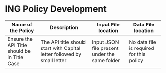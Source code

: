 # ING Policy Development

|Name of the Policy|Description|Input File location|Data File location|
|------------------|-----------|-------------------|------------------|
|Ensure the API Title should be in Title Case|The API title should start with Capital letter followed by small letter|Input JSON file present under the same folder|No data file is required for this policy